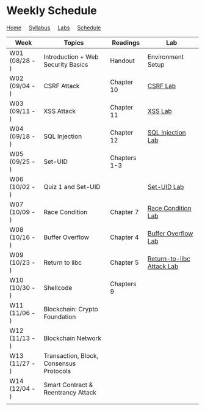 # Weekly Schedule

[Home](./index.md) &nbsp;&nbsp;&nbsp; [Syllabus](./syllabus.md)  &nbsp;&nbsp;&nbsp; [Labs](./labs.md) &nbsp;&nbsp;&nbsp; [Schedule](./schedule.md)

| Week         | Topics | Readings  |  Lab |  
| ---          | ---    | --- | --- |
|W01 (08/28 - ) | Introduction + Web Security Basics| Handout | Environment Setup | 
|W02 (09/04 - ) | CSRF Attack | Chapter 10 | [CSRF Lab](./labs.md) | 
|W03 (09/11 - ) | XSS Attack  | Chapter 11 | [XSS Lab](./labs.md) | 
|W04 (09/18 - ) | SQL Injection  | Chapter 12 | [SQL Injection Lab](./labs.md) |
|W05 (09/25 - ) | Set-UID | Chapters 1-3 | |
|W06 (10/02 - ) | Quiz 1 and Set-UID | | [Set-UID Lab](./labs.md) |
|W07 (10/09 - ) | Race Condition  | Chapter 7 | [Race Condition Lab](./labs.md) |
|W08 (10/16 - ) | Buffer Overflow | Chapter 4 | [Buffer Overflow Lab](./labs.md) |
|W09 (10/23 - ) | Return to libc  | Chapter 5 | [Return-to-libc Attack Lab](./labs.md) |
|W10 (10/30 - ) | Shellcode       | Chapters 9 |  |
|W11 (11/06 - ) | Blockchain: Crypto Foundation      | |   |
|W12 (11/13 - ) | Blockchain Network    | |   |
|W13 (11/27 - ) | Transaction, Block, Consensus Protocols   | |   |
|W14 (12/04 - ) | Smart Contract & Reentrancy Attack | |   |
|||||

